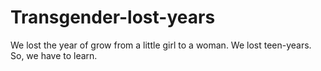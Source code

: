 # Transgender-lost-years
We lost the year of grow from a little girl to a woman. We lost teen-years. So, we have to learn.
